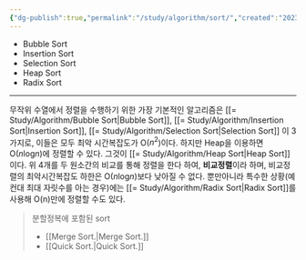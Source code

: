 ```yaml
---
{"dg-publish":true,"permalink":"/study/algorithm/sort/","created":"2023-12-04T23:03:42.000+09:00","updated":"2025-01-14T15:33:43.000+09:00"}
---
```


- Bubble Sort
- Insertion Sort
- Selection Sort
- Heap Sort
- Radix Sort
---
무작위 수열에서 정렬을 수행하기 위한 가장 기본적인 알고리즘은 [[= Study/Algorithm/Bubble Sort\|Bubble Sort]], [[= Study/Algorithm/Insertion Sort\|Insertion Sort]], [[= Study/Algorithm/Selection Sort\|Selection Sort]] 이 3가지로, 이들은 모두 최악 시간복잡도가 O($n^2$)이다.
하지만 Heap을 이용하면 O($n$log$n$)에 정렬할 수 있다. 그것이 [[= Study/Algorithm/Heap Sort\|Heap Sort]]이다.
위 4개를 두 원소간의 비교를 통해 정렬을 한다 하여, **비교정렬**이라 하며, 비교정렬의 최악시간복잡도 하한은 O($n$log$n$)보다 낮아질 수 없다.
뿐만아니라 특수한 상황(예컨대 최대 자릿수를 아는 경우)에는 [[= Study/Algorithm/Radix Sort\|Radix Sort]]를 사용해 O(n)만에 정렬할 수도 있다.

>분할정복에 포함된 sort
>- [[Merge Sort.\|Merge Sort.]]
>- [[Quick Sort.\|Quick Sort.]]

